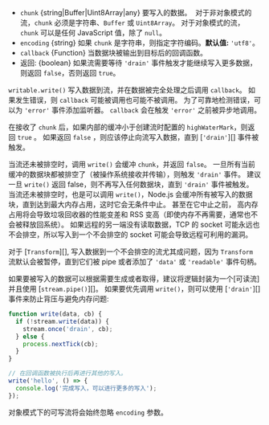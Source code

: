 <!-- YAML
added: v0.9.4
changes:
  - version: v8.0.0
    pr-url: https://github.com/nodejs/node/pull/11608
    description: The `chunk` argument can now be a `Uint8Array` instance.
  - version: v6.0.0
    pr-url: https://github.com/nodejs/node/pull/6170
    description: Passing `null` as the `chunk` parameter will always be
                 considered invalid now, even in object mode.
-->

* `chunk` {string|Buffer|Uint8Array|any} 要写入的数据。
  对于非对象模式的流，`chunk` 必须是字符串、`Buffer` 或 `Uint8Array`。
  对于对象模式的流，`chunk` 可以是任何 JavaScript 值，除了 `null`。
* `encoding` {string} 如果 `chunk` 是字符串，则指定字符编码。**默认值:** `'utf8'`。
* `callback` {Function} 当数据块被输出到目标后的回调函数。
* 返回: {boolean} 如果流需要等待 `'drain'` 事件触发才能继续写入更多数据，则返回 `false`，否则返回 `true`。

`writable.write()` 写入数据到流，并在数据被完全处理之后调用 `callback`。
如果发生错误，则 `callback` 可能被调用也可能不被调用。
为了可靠地检测错误，可以为 `'error'` 事件添加监听器。
`callback` 会在触发 `'error'` 之前被异步地调用。

在接收了 `chunk` 后，如果内部的缓冲小于创建流时配置的 `highWaterMark`，则返回 `true` 。
如果返回 `false` ，则应该停止向流写入数据，直到 [`'drain'`][] 事件被触发。

当流还未被排空时，调用 `write()` 会缓冲 `chunk`，并返回 `false`。
一旦所有当前缓冲的数据块都被排空了（被操作系统接收并传输），则触发 `'drain'` 事件。
建议一旦 `write()` 返回 false，则不再写入任何数据块，直到 `'drain'` 事件被触发。 
当流还未被排空时，也是可以调用 `write()`，Node.js 会缓冲所有被写入的数据块，直到达到最大内存占用，这时它会无条件中止。 
甚至在它中止之前， 高内存占用将会导致垃圾回收器的性能变差和 RSS 变高（即使内存不再需要，通常也不会被释放回系统）。 
如果远程的另一端没有读取数据，TCP 的 socket 可能永远也不会排空，所以写入到一个不会排空的 socket 可能会导致远程可利用的漏洞。 

对于 [`Transform`][], 写入数据到一个不会排空的流尤其成问题，因为 `Transform` 流默认会被暂停，直到它们被 pipe 或者添加了 `'data'` 或 `'readable'` 事件句柄。 

如果要被写入的数据可以根据需要生成或者取得，建议将逻辑封装为一个[可读流]并且使用 [`stream.pipe()`][]。
如果要优先调用 `write()`，则可以使用 [`'drain'`][] 事件来防止背压与避免内存问题:

```js
function write(data, cb) {
  if (!stream.write(data)) {
    stream.once('drain', cb);
  } else {
    process.nextTick(cb);
  }
}

// 在回调函数被执行后再进行其他的写入。
write('hello', () => {
  console.log('完成写入，可以进行更多的写入');
});
```

对象模式下的可写流将会始终忽略 `encoding` 参数。

